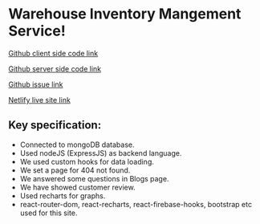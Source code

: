 # Warehouse Inventory Mangement Service!

[Github client side code link](https://github.com/ProgrammingHeroWC4/warehouse-management-client-side-solo-mizan)

[Github server side code link](https://github.com/ProgrammingHeroWC4/warehouse-management-server-side-solo-mizan)

[Github issue link](https://github.com/solo-mizan/router-firebase-integration/issues/1)

[Netlify live site link](https://ephemeral-lily-3ea1e9.netlify.app/)

## Key specification:
* Connected to mongoDB database.
* Used nodeJS (ExpressJS) as backend language.
* We used custom hooks for data loading.
* We set a page for 404 not found.
* We answered some questions in Blogs page.
* We have showed customer review.
* Used recharts for graphs.
* react-router-dom, react-recharts, react-firebase-hooks, bootstrap etc used for this site.